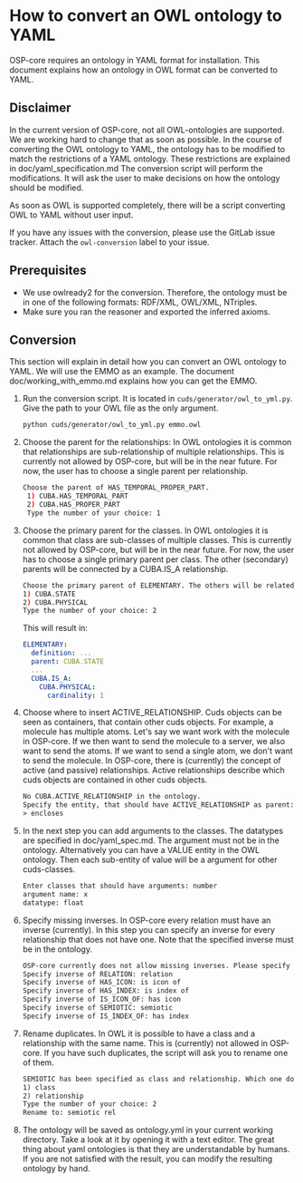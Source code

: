 # How to convert an OWL ontology to YAML

OSP-core requires an ontology in YAML format for installation.
This document explains how an ontology in OWL format can be
converted to YAML.

## Disclaimer

In the current version of OSP-core, not all OWL-ontologies are supported.
We are working hard to change that as soon as possible.
In the course of converting the OWL ontology to YAML, the ontology
has to be modified to match the restrictions of a YAML ontology.
These restrictions are explained in doc/yaml_specification.md
The conversion script will perform the modifications.
It will ask the user to make decisions on how the ontology should be modified.

As soon as OWL is supported completely, there will be a script converting
OWL to YAML without user input.

If you have any issues with the conversion, please use the GitLab
issue tracker. Attach the `owl-conversion` label to your issue.

## Prerequisites

- We use owlready2 for the conversion. Therefore, the ontology
must be in one of the following formats: RDF/XML, OWL/XML, NTriples.
- Make sure you ran the reasoner and exported the inferred axioms.

## Conversion

This section will explain in detail how you can convert an OWL ontology
to YAML. We will use the EMMO as an example.
The document doc/working_with_emmo.md explains how you can get the EMMO.

1. Run the conversion script. It is located in `cuds/generator/owl_to_yml.py`.
   Give the path to your OWL file as the only argument.

   ```sh
   python cuds/generator/owl_to_yml.py emmo.owl
   ```

2. Choose the parent for the relationships:
   In OWL ontologies it is common that relationships are
   sub-relationship of multiple relationships.
   This is currently not allowed by OSP-core, but will be in the near future.
   For now, the user has to choose a single parent per relationship.

   ```sh
   Choose the parent of HAS_TEMPORAL_PROPER_PART. 
    1) CUBA.HAS_TEMPORAL_PART
    2) CUBA.HAS_PROPER_PART
    Type the number of your choice: 1
    ```

3. Choose the primary parent for the classes.
   In OWL ontologies it is common that class are sub-classes of
   multiple classes.
   This is currently not allowed by OSP-core, but will be in the near future.
   For now, the user has to choose a single primary parent per class.
   The other (secondary) parents will be connected by a CUBA.IS_A relationship.

    ```sh
    Choose the primary parent of ELEMENTARY. The others will be related by CUBA.IS_A.
    1) CUBA.STATE
    2) CUBA.PHYSICAL
    Type the number of your choice: 2
    ```

    This will result in:

    ```yml
    ELEMENTARY:
      definition: ...
      parent: CUBA.STATE
      ...
      CUBA.IS_A:
        CUBA.PHYSICAL:
          cardinality: 1
    ```

4. Choose where to insert ACTIVE_RELATIONSHIP.
   Cuds objects can be seen as containers, that contain other cuds objects.
   For example, a molecule has multiple atoms. Let's say we want work with the molecule
   in OSP-core. If we then want to send the molecule to a server, we also want to send
   the atoms. If we want to send a single atom, we don't want to send the molecule.
   In OSP-core, there is (currently) the concept of active (and passive) relationships.
   Active relationships describe which cuds objects are contained in other cuds objects.

   ```txt
   No CUBA.ACTIVE_RELATIONSHIP in the ontology.
   Specify the entity, that should have ACTIVE_RELATIONSHIP as parent:
   > encloses
   ```

5. In the next step you can add arguments to the classes.
   The datatypes are specified
   in doc/yaml_spec.md. The argument must not be in the ontology.
   Alternatively you
   can have a VALUE entity in the OWL ontology. Then each sub-entity of value
   will be a argument for other cuds-classes.

   ```txt
   Enter classes that should have arguments: number
   argument name: x
   datatype: float
   ```

6. Specify missing inverses.
   In OSP-core every relation must have an inverse (currently). In this step
   you can specify an inverse for every relationship that does not have one.
   Note that the specified inverse must be in the ontology.

   ```txt
   OSP-core currently does not allow missing inverses. Please specify an inverse for every relationship. Each specified inverse must be in the ontology. Specifying an inverse for every entity will not be necessary in upcoming osp-core versions.
   Specify inverse of RELATION: relation
   Specify inverse of HAS_ICON: is icon of
   Specify inverse of HAS_INDEX: is index of
   Specify inverse of IS_ICON_OF: has icon
   Specify inverse of SEMIOTIC: semiotic
   Specify inverse of IS_INDEX_OF: has index
   ```

7. Rename duplicates.
   In OWL it is possible to have a class and a relationship with the same name. This is (currently)
   not allowed in OSP-core. If you have such duplicates, the script will
   ask you to rename one of them.

   ```txt
   SEMIOTIC has been specified as class and relationship. Which one do you want to rename?
   1) class
   2) relationship
   Type the number of your choice: 2
   Rename to: semiotic rel
   ```

8. The ontology will be saved as ontology.yml in your current working directory.
   Take a look at it by opening it with a text editor. The great thing about
   yaml ontologies is that they are understandable by humans. If you are not
   satisfied with the result, you can modify the resulting ontology by hand.
